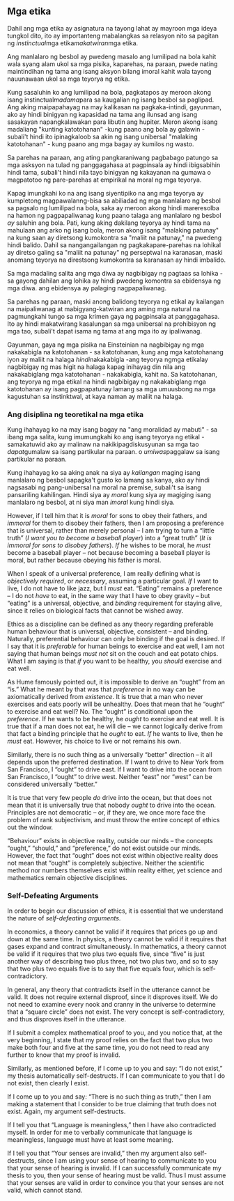 ## Mga etika

Dahil ang mga etika ay asignatura na tayong lahat ay mayroon mga ideya tungkol dito, ito ay importanteng mabalangkas sa relasyon nito sa pagitan ng *instinctual*mga etika*makatwiran*mga etika.

Ang manlalaro ng besbol ay pwedeng masalo ang lumilipad na bola kahit wala syang alam ukol sa mga pisika, kaparehas, na paraan, pwede nating maintindihan ng tama ang isang aksyon bilang imoral kahit wala tayong nauunawaan ukol sa mga teyorya ng etika.

Kung sasaluhin ko ang lumilipad na bola, pagkatapos ay meroon akong isang instinctual*madama*para sa kaugalian ng isang besbol sa paglipad. Ang aking maipapahayag na may kalikasan na pagkaka-intindi, gayunman, ako ay hindi binigyan ng kapasidad na tama ang ilunsad ang isang sasakayan napangkalawakan para libutin ang hupiter. Meron akong isang madaliang "kunting katotohanan" -kung paano ang bola ay galawin - subali't hindi ito ipinagkaloob sa akin ng isang unibersal "malaking katotohanan" - kung paano ang mga bagay ay kumilos ng wasto.

Sa parehas na paraan, ang ating pangkaraniwang pagbabago patungo sa mga asksyon na tulad ng panggagahasa at pagpinsala ay hindi ibigsabihin hindi tama, subali't hindi nila tayo binigyan ng kakayanan na gumawa o magpatotoo ng pare-parehas at empirikal na moral ng mga teyorya.

Kapag imungkahi ko na ang isang siyentipiko na ang mga teyorya ay kumpletong magpawalanng-bisa sa abiliadad ng mga manlalaro ng besbol sa pagsalo ng lumilipad na bola, saka ay meroon akong hindi mareresolba na hamon ng pagpapaliwanag kung paano talaga ang manlalaro ng besbol *ay* saluhin ang bola. Pati, kung aking dakilang teyorya ay hindi tama na mahulaan ang arko ng isang bola, meron akong isang "malaking patunay" na kung saan ay diretsong kumokontra sa "maliit na patunay," na pwedeng hindi balido. Dahil sa nangangailangan ng pagkakapare-parehas na lohikal ay diretso galing sa "maliit na patunay" ng perseptwal na karanasan, maski anomang teyorya na direstsong kumokontra sa karanasan ay hindi imbalido.

Sa mga madaling salita ang mga diwa ay nagbibigay ng pagtaas sa lohika - sa gayong dahilan ang lohika ay hindi pwedeng komontra sa ebidensya ng mga diwa. ang ebidensya ay palaging nagpapaliwanag.

Sa parehas ng paraan, maski anong balidong teyorya ng etikal ay kailangan na maipaliwanag at mabigyang-katwiran ang aming mga natural na pagmungkahi tungo sa mga krimen gaya ng pagpinsala at panggagahasa. Ito ay hindi makatwirang kasalungan sa mga unibersal na prohibisyon ng mga tao, subali't dapat isama ng tama at ang mga ito ay ipaliwanag.

Gayunman, gaya ng mga pisika na Einsteinian na nagbibigay ng mga nakakabigla na katotohanan - sa katotohanan, kung ang mga katotohanang iyon ay maliit na halaga *hindi*nakakabigla -ang teyorya ngmga etikalay nagbibigay ng mas higit na halaga kapag inihayag din nila ang nakakabiglang mga katotohanan - nakakabigla, kahit na. Sa katotohanan, ang teyorya ng mga etikal na hindi nagbibigay ng nakakabiglang mga katotohanan ay isang pagpapatunay lamang sa mga umuusbong na mga kagustuhan sa instinktwal, at kaya naman ay maliit na halaga.

### Ang disiplina ng teoretikal na mga etika

Kung ihahayag ko na may isang bagay na "ang moralidad ay mabuti" - sa ibang mga salita, kung imumungkahi ko ang isang teyorya ng etikal - samakatuwid ako ay malinaw na nakikipagdiskusyunan sa mga tao *dapat*gumalaw sa isang partikular na paraan. o *umiwas*paggalaw sa isang partikular na paraan.

Kung ihahayag ko sa aking anak na siya ay *kailangan* maging isang manlalaro ng besbol sapagka't gusto ko lamang sa kanya, ako ay hindi nagsasabi ng pang-unibersal na moral na premise, subali't sa isang pansariling kahilingan. Hindi siya ay *moral* kung siya ay magiging isang manlalaro ng besbol, at ni siya man *imoral* kung hindi siya.

However, if I tell him that it is *moral* for sons to obey their fathers, and *immoral* for them to disobey their fathers, then I am proposing a preference that is universal, rather than merely personal – I am trying to turn a “little truth” (*I want you to become a baseball player*) into a “great truth” (*It is immoral for sons to disobey fathers*). *If* he wishes to be moral, he *must* become a baseball player – not because becoming a baseball player is moral, but rather because obeying his father is moral.

When I speak of a universal preference, I am really defining what is *objectively required*, or *necessary*, assuming a particular goal. *If* I want to live, I do not have to like jazz, but I *must* eat. “Eating” remains a preference – I do not *have* to eat, in the same way that I have to obey gravity – but “eating” is a universal, objective, and *binding* requirement for staying alive, since it relies on biological facts that cannot be wished away.

Ethics as a discipline can be defined as any theory regarding preferable human behaviour that is universal, objective, consistent – and binding. Naturally, preferential behaviour can only be binding if the goal is desired. If I say that it is *preferable* for human beings to exercise and eat well, I am not saying that human beings *must not* sit on the couch and eat potato chips. What I am saying is that *if* you want to be healthy, you *should* exercise and eat well.

As Hume famously pointed out, it is impossible to derive an “ought” from an “is.” What he meant by that was that *preference* in no way can be axiomatically derived from *existence*. It is true that a man who never exercises and eats poorly will be unhealthy. Does that mean that he “ought” to exercise and eat well? No. The “ought” is conditional upon the *preference*. If he wants to be healthy, he *ought* to exercise and eat well. It is true that if a man does not eat, he will die – we cannot logically derive from that fact a binding principle that he *ought* to eat. *If* he wants to live, then he *must* eat. However, his choice to live or not remains his own.

Similarly, there is no such thing as a universally “better” direction – it all depends upon the preferred destination. If I want to drive to New York from San Francisco, I “ought” to drive east. If I want to drive into the ocean from San Francisco, I “ought” to drive west. Neither “east” nor “west” can be considered universally “better.”

It is true that very few people *do* drive into the ocean, but that does not mean that it is universally true that nobody *ought* to drive into the ocean. Principles are not democratic – or, if they are, we once more face the problem of rank subjectivism, and must throw the entire concept of ethics out the window.

“Behaviour” exists in objective reality, outside our minds – the concepts “ought,” “should,” and “preference,” do not exist outside our minds. However, the fact that “ought” does not exist within objective reality does not mean that “ought” is completely subjective. Neither the scientific method nor numbers themselves exist within reality either, yet science and mathematics remain objective disciplines.

### Self-Defeating Arguments

In order to begin our discussion of ethics, it is essential that we understand the nature of *self-defeating arguments*.

In economics, a theory cannot be valid if it requires that prices go up and down at the same time. In physics, a theory cannot be valid if it requires that gases expand and contract simultaneously. In mathematics, a theory cannot be valid if it requires that two plus two equals five, since “five” is just another way of describing two plus three, not two plus two, and so to say that two plus two equals five is to say that five equals four, which is self-contradictory.

In general, any theory that contradicts itself in the utterance cannot be valid. It does not require external disproof, since it disproves itself. We do not need to examine every nook and cranny in the universe to determine that a “square circle” does not exist. The very concept is self-contradictory, and thus disproves itself in the utterance.

If I submit a complex mathematical proof to you, and you notice that, at the very beginning, I state that my proof relies on the fact that two plus two make both four and five at the same time, you do not need to read any further to know that my proof is invalid.

Similarly, as mentioned before, if I come up to you and say: “I do not exist,” my thesis automatically self-destructs. If I can communicate to you that I do not exist, then clearly I exist.

If I come up to you and say: “There is no such thing as truth,” then I am making a statement that I consider to be true claiming that truth does not exist. Again, my argument self-destructs.

If I tell you that “Language is meaningless,” then I have also contradicted myself. In order for me to verbally communicate that language is meaningless, language must have at least some meaning.

If I tell you that “Your senses are invalid,” then my argument also self-destructs, since I am using your sense of hearing to communicate to you that your sense of hearing is invalid. If I can successfully communicate my thesis to you, then your sense of hearing must be valid. Thus I must assume that your senses are valid in order to convince you that your senses are not valid, which cannot stand.